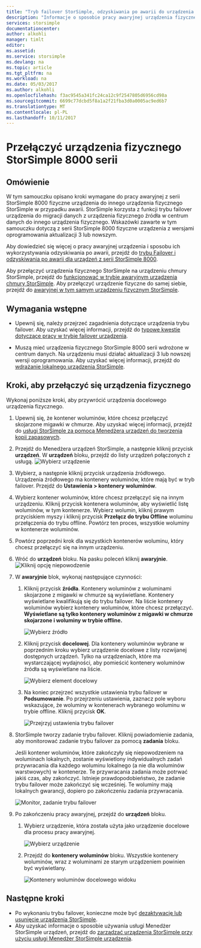 ```yaml
---
title: "Tryb failover StorSimple, odzyskiwania po awarii do urządzenia fizycznego serii StorSimple 8000 | Dokumentacja firmy Microsoft"
description: "Informacje o sposobie pracy awaryjnej urządzenia fizycznego StorSimple 8000 serii do innego urządzenia fizycznego."
services: storsimple
documentationcenter: 
author: alkohli
manager: timlt
editor: 
ms.assetid: 
ms.service: storsimple
ms.devlang: na
ms.topic: article
ms.tgt_pltfrm: na
ms.workload: na
ms.date: 05/03/2017
ms.author: alkohli
ms.openlocfilehash: f3ac9545a341fc24ca12c9f2547805d6956cd98a
ms.sourcegitcommit: 6699c77dcbd5f8a1a2f21fba3d0a0005ac9ed6b7
ms.translationtype: MT
ms.contentlocale: pl-PL
ms.lasthandoff: 10/11/2017
---
```

# <a name="fail-over-to-a-storsimple-8000-series-physical-device"></a>Przełączyć urządzenia fizycznego StorSimple 8000 serii

## <a name="overview"></a>Omówienie

W tym samouczku opisano kroki wymagane do pracy awaryjnej z serii StorSimple 8000 fizyczne urządzenia do innego urządzenia fizycznego StorSimple w przypadku awarii. StorSimple korzysta z funkcji trybu failover urządzenia do migracji danych z urządzenia fizycznego źródła w centrum danych do innego urządzenia fizycznego. Wskazówki zawarte w tym samouczku dotyczą z serii StorSimple 8000 fizyczne urządzenia z wersjami oprogramowania aktualizacji 3 lub nowszym.

Aby dowiedzieć się więcej o pracy awaryjnej urządzenia i sposobu ich wykorzystywania odzyskiwania po awarii, przejdź do [trybu Failover i odzyskiwania po awarii dla urządzeń z serii StorSimple 8000](storsimple-8000-device-failover-disaster-recovery.md).

Aby przełączyć urządzenia fizycznego StorSimple na urządzeniu chmury StorSimple, przejdź do [funkcjonować w trybie awaryjnym urządzenia chmury StorSimple](storsimple-8000-device-failover-cloud-appliance.md). Aby przełączyć urządzenie fizyczne do samej siebie, przejdź do [awaryjnej w tym samym urządzeniu fizycznym StorSimple](storsimple-8000-device-failover-same-device.md).


## <a name="prerequisites"></a>Wymagania wstępne

- Upewnij się, należy przejrzeć zagadnienia dotyczące urządzenia trybu failover. Aby uzyskać więcej informacji, przejdź do [typowe kwestie dotyczące pracy w trybie failover urządzenia](storsimple-8000-device-failover-disaster-recovery.md).

- Muszą mieć urządzenia fizycznego StorSimple 8000 serii wdrożone w centrum danych. Na urządzeniu musi działać aktualizacji 3 lub nowszej wersji oprogramowania. Aby uzyskać więcej informacji, przejdź do [wdrażanie lokalnego urządzenia StorSimple](storsimple-8000-deployment-walkthrough-u2.md).


## <a name="steps-to-fail-over-to-a-physical-device"></a>Kroki, aby przełączyć się urządzenia fizycznego

Wykonaj poniższe kroki, aby przywrócić urządzenia docelowego urządzenia fizycznego.

1. Upewnij się, że kontener woluminów, które chcesz przełączyć skojarzone migawki w chmurze. Aby uzyskać więcej informacji, przejdź do [usługi StorSimple za pomocą Menedżera urządzeń do tworzenia kopii zapasowych](storsimple-8000-manage-backup-policies-u2.md).
2. Przejdź do Menedżera urządzeń StorSimple, a następnie kliknij przycisk **urządzeń**. W **urządzeń** bloku, przejdź do listy urządzeń połączonych z usługą.
    ![Wybierz urządzenie](./media/storsimple-8000-device-failover-disaster-recovery/failover-phy-dev1.png)
3. Wybierz, a następnie kliknij przycisk urządzenia źródłowego. Urządzenia źródłowego ma kontenery woluminów, które mają być w tryb failover. Przejdź do **Ustawienia > kontenery woluminów**.
4. Wybierz kontener woluminów, które chcesz przełączyć się na innym urządzeniu. Kliknij przycisk kontenera woluminów, aby wyświetlić listę woluminów, w tym kontenerze. Wybierz wolumin, kliknij prawym przyciskiem myszy i kliknij przycisk **Przełącz do trybu Offline** woluminu przełączenia do trybu offline. Powtórz ten proces, wszystkie woluminy w kontenerze woluminów.
5. Powtórz poprzedni krok dla wszystkich kontenerów woluminu, który chcesz przełączyć się na innym urządzeniu.
6. Wróć do **urządzeń** bloku. Na pasku poleceń kliknij **awaryjnie**.
    ![Kliknij opcję niepowodzenie](./media/storsimple-8000-device-failover-disaster-recovery/failover-phy-dev2.png)
    
7. W **awaryjnie** blok, wykonaj następujące czynności:
   
   1. Kliknij przycisk **źródła**. Kontenery woluminów z woluminami skojarzone z migawki w chmurze są wyświetlane. Kontenery wyświetlane kwalifikują się do trybu failover. Na liście kontenery woluminów wybierz kontenery woluminów, które chcesz przełączyć. **Wyświetlane są tylko kontenery woluminów z migawki w chmurze skojarzone i woluminy w trybie offline.**

       ![Wybierz źródło](./media/storsimple-8000-device-failover-disaster-recovery/failover-phy-dev5.png)
   2. Kliknij przycisk **docelowej**. Dla kontenery woluminów wybrane w poprzednim kroku wybierz urządzenie docelowe z listy rozwijanej dostępnych urządzeń. Tylko na urządzeniach, które ma wystarczającej wydajności, aby pomieścić kontenery woluminów źródła są wyświetlane na liście.

        ![Wybierz element docelowy](./media/storsimple-8000-device-failover-disaster-recovery/failover-phy-dev6.png)

   3. Na koniec przejrzeć wszystkie ustawienia trybu failover w **Podsumowanie**. Po przejrzeniu ustawienia, zaznacz pole wyboru wskazujące, że woluminy w kontenerach wybranego woluminu w trybie offline. Kliknij przycisk **OK**.

       ![Przejrzyj ustawienia trybu failover](./media/storsimple-8000-device-failover-disaster-recovery/failover-phy-dev8.png)
  
8. StorSimple tworzy zadanie trybu failover. Kliknij powiadomienie zadania, aby monitorować zadanie trybu failover za pomocą **zadania** bloku.

    Jeśli kontener woluminów, które zakończyły się niepowodzeniem na woluminach lokalnych, zostanie wyświetlony indywidualnych zadań przywracania dla każdego woluminu lokalnego (a nie dla woluminów warstwowych) w kontenerze. Te przywracania zadania może potrwać jakiś czas, aby zakończyć. Istnieje prawdopodobieństwo, że zadanie trybu failover może zakończyć się wcześniej. Te woluminy mają lokalnych gwarancji, dopiero po zakończeniu zadania przywracania.

    ![Monitor, zadanie trybu failover](./media/storsimple-8000-device-failover-disaster-recovery/failover-phy-dev13.png)

9. Po zakończeniu pracy awaryjnej, przejdź do **urządzeń** bloku.
   
   1. Wybierz urządzenie, która została użyta jako urządzenie docelowe dla procesu pracy awaryjnej.

       ![Wybierz urządzenie](./media/storsimple-8000-device-failover-disaster-recovery/failover-phy-dev14.png)

   2. Przejdź do **kontenery woluminów** bloku. Wszystkie kontenery woluminów, wraz z woluminami ze starym urządzeniem powinien być wyświetlany.

       ![Kontenery woluminów docelowego widoku](./media/storsimple-8000-device-failover-disaster-recovery/failover-phy-dev16.png)


## <a name="next-steps"></a>Następne kroki

* Po wykonaniu trybu failover, konieczne może być [dezaktywację lub usunięcie urządzenia StorSimple](storsimple-8000-deactivate-and-delete-device.md).
* Aby uzyskać informacje o sposobie używania usługi Menedżer StorSimple urządzeń, przejdź do [zarządzać urządzenia StorSimple przy użyciu usługi Menedżer StorSimple urządzenia](storsimple-8000-manager-service-administration.md).

